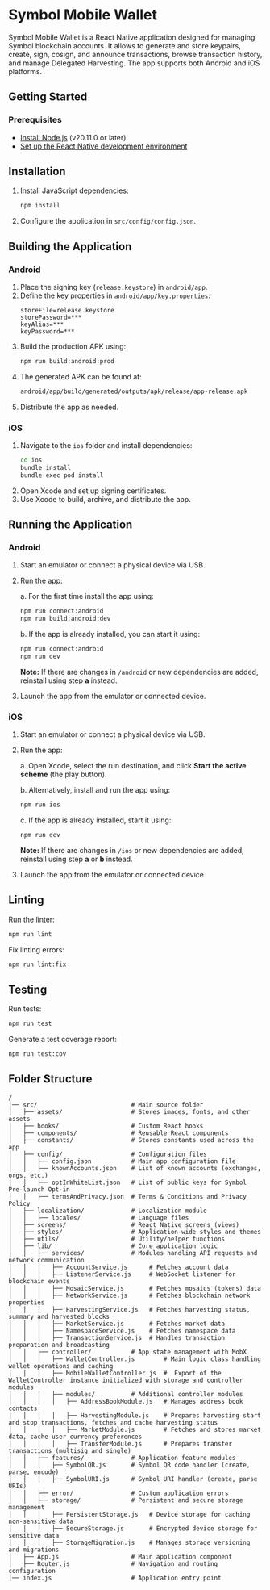 # Symbol Mobile Wallet

Symbol Mobile Wallet is a React Native application designed for managing Symbol blockchain accounts. It allows to generate and store keypairs, create, sign, cosign, and announce transactions, browse transaction history, and manage Delegated Harvesting. The app supports both Android and iOS platforms.

## Getting Started

### Prerequisites
- [Install Node.js](https://nodejs.org) (v20.11.0 or later)
- [Set up the React Native development environment](https://reactnative.dev/docs/set-up-your-environment)

## Installation

1. Install JavaScript dependencies:
   ```sh
   npm install
   ```
2. Configure the application in `src/config/config.json`.

## Building the Application

### Android

1. Place the signing key (`release.keystore`) in `android/app`.
2. Define the key properties in `android/app/key.properties`:
   ```properties
   storeFile=release.keystore
   storePassword=***
   keyAlias=***
   keyPassword=***
   ```
3. Build the production APK using:
   ```sh
   npm run build:android:prod
   ```
4. The generated APK can be found at:
   ```sh
   android/app/build/generated/outputs/apk/release/app-release.apk
   ```
5. Distribute the app as needed.

### iOS

1. Navigate to the `ios` folder and install dependencies:
   ```sh
   cd ios
   bundle install
   bundle exec pod install
   ```
2. Open Xcode and set up signing certificates.
3. Use Xcode to build, archive, and distribute the app.

## Running the Application

### Android

1. Start an emulator or connect a physical device via USB.

2. Run the app:

   a. For the first time install the app using:
   ```sh
   npm run connect:android
   npm run build:android:dev
   ```

   b. If the app is already installed, you can start it using:
   ```sh
   npm run connect:android
   npm run dev
   ```

   **Note:** If there are changes in `/android` or new dependencies are added, reinstall using step **a** instead.

3. Launch the app from the emulator or connected device.

### iOS

1. Start an emulator or connect a physical device via USB.

2. Run the app:

   a. Open Xcode, select the run destination, and click **Start the active scheme** (the play button).

   b. Alternatively, install and run the app using:
   ```sh
   npm run ios
   ```

   c. If the app is already installed, start it using:
   ```sh
   npm run dev
   ```

   **Note:** If there are changes in `/ios` or new dependencies are added, reinstall using step **a** or **b** instead.

3. Launch the app from the emulator or connected device.

## Linting

Run the linter:
```sh
npm run lint
```
Fix linting errors:
```sh
npm run lint:fix
```

## Testing

Run tests:
```sh
npm run test
```
Generate a test coverage report:
```sh
npm run test:cov
```

## Folder Structure

```
/
│── src/                          # Main source folder
│   ├── assets/                   # Stores images, fonts, and other assets
│   ├── hooks/                    # Custom React hooks
│   ├── components/               # Reusable React components
│   ├── constants/                # Stores constants used across the app
│   ├── config/                   # Configuration files
│   │   ├── config.json           # Main app configuration file
│   │   ├── knownAccounts.json    # List of known accounts (exchanges, orgs, etc.)
│   │   ├── optInWhiteList.json   # List of public keys for Symbol Pre-launch Opt-in
│   │   ├── termsAndPrivacy.json  # Terms & Conditions and Privacy Policy
│   ├── localization/             # Localization module
│   │   ├── locales/              # Language files
│   ├── screens/                  # React Native screens (views)
│   ├── styles/                   # Application-wide styles and themes
│   ├── utils/                    # Utility/helper functions
│   ├── lib/                      # Core application logic
│   │   ├── services/             # Modules handling API requests and network communication
│   │   │   ├── AccountService.js      # Fetches account data
│   │   │   ├── ListenerService.js     # WebSocket listener for blockchain events
│   │   │   ├── MosaicService.js       # Fetches mosaics (tokens) data
│   │   │   ├── NetworkService.js      # Fetches blockchain network properties
│   │   │   ├── HarvestingService.js   # Fetches harvesting status, summary and harvested blocks
│   │   │   ├── MarketService.js       # Fetches market data
│   │   │   ├── NamespaceService.js    # Fetches namespace data
│   │   │   ├── TransactionService.js  # Handles transaction preparation and broadcasting
│   │   ├── controller/           # App state management with MobX
│   │   │   ├── WalletController.js        # Main logic class handling wallet operations and caching
│   │   │   ├── MobileWalletController.js  #  Export of the WalletController instance initialized with storage and controller modules
│   │   │   ├── modules/          # Additional controller modules
│   │   │   │   ├── AddressBookModule.js   # Manages address book contacts
│   │   │   │   ├── HarvestingModule.js    # Prepares harvesting start and stop transactions, fetches and cache harvesting status
│   │   │   │   ├── MarketModule.js        # Fetches and stores market data, cache user currency preferences
│   │   │   │   ├── TransferModule.js      # Prepares transfer transactions (multisig and single)
│   │   ├── features/             # Application feature modules
│   │   │   ├── SymbolQR.js       # Symbol QR code handler (create, parse, encode)
│   │   │   ├── SymbolURI.js      # Symbol URI handler (create, parse URIs)
│   │   ├── error/                # Custom application errors
│   │   ├── storage/              # Persistent and secure storage management
│   │   │   ├── PersistentStorage.js   # Device storage for caching non-sensitive data
│   │   │   ├── SecureStorage.js       # Encrypted device storage for sensitive data
│   │   │   ├── StorageMigration.js    # Manages storage versioning and migrations
│   ├── App.js                    # Main application component
│   ├── Router.js                 # Navigation and routing configuration
│── index.js                      # Application entry point
```
